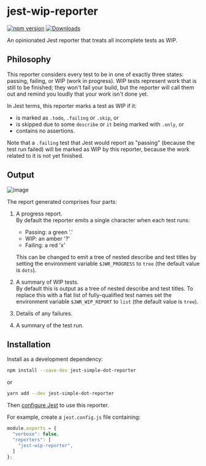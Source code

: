 # jest-wip-reporter

[![npm version](https://badge.fury.io/js/jest-wip-reporter.svg)](https://www.npmjs.com/package/jest-wip-reporter)
[![Downloads](https://img.shields.io/npm/dm/jest-wip-reporter.svg)](https://www.npmjs.com/package/jest-wip-reporter)

An opinionated Jest reporter that treats all incomplete tests as WIP.

## Philosophy

This reporter considers every test to be in one of exactly three states:
passing, failing, or WIP (work in progress).
WIP tests represent work that is still to be finished; they won't
fail your build, but the reporter will call them out and remind you loudly
that your work isn't done yet.

In Jest terms, this reporter marks a test as WIP if it:
* is marked as `.todo`, `.failing` or `.skip`, or
* is skipped due to some `describe` or `it` being marked with `.only`, or
* contains no assertions.

Note that a `.failing` test that Jest would report as "passing"
(because the test run failed)
will be marked as WIP by this reporter, because the work related to it
is not yet finished.

## Output

![image](https://github.com/kevinrutherford/jest-wip-reporter/assets/23290/969d664c-4660-4e4b-b65e-7e4d582ecf2f)

The report generated comprises four parts:

1. A progress report.  
   By default the reporter emits a single character when each test runs:
   - Passing: a green '.'
   - WIP: an amber '?'
   - Failing: a red 'x'

   This can be changed to emit a tree of nested describe and test titles
   by setting the environment variable `$JWR_PROGRESS` to `tree`
   (the default value is `dots`).

2. A summary of WIP tests.  
   By default this is output as a tree of nested describe and test titles.
   To replace this with a flat list of fully-qualified test names set the
   environment variable `$JWR_WIP_REPORT` to `list` (the default value is `tree`).

3. Details of any failures.

4. A summary of the test run.

## Installation

Install as a development dependency:

```bash
npm install --save-dev jest-simple-dot-reporter
```

or

```bash
yarn add --dev jest-simple-dot-reporter
```

Then [configure Jest](https://facebook.github.io/jest/docs/en/configuration.html)
to use this reporter.

For example, create a `jest.config.js` file containing:

```javascript
module.exports = {
  "verbose": false,
  "reporters": [
    "jest-wip-reporter",
  ]
};
```

